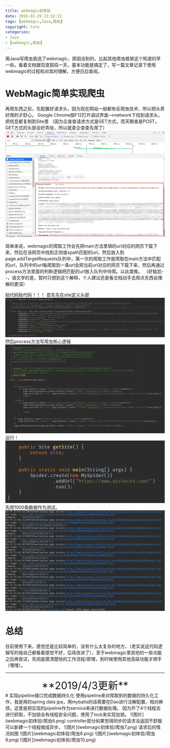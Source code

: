 ```yaml
---
title: webmagic初体验
date: 2019-03-29 23:52:22
tags: [webmagic,Java,爬虫]
copyright: ture
categories: 
- Java
- [webmagic,爬虫]
---
```

用Java写爬虫我选了webmagic，原因没别的，比起其他爬虫框架这个知道的早一些。看着文档跟百度鼓捣一天，基本功能是搞定了，写一篇文章记录下使用webmagic的过程和对其的理解，方便日后查阅。
<!-- more -->
# WebMagic简单实现爬虫
再爬东西之前，先配置好请求头，因为现在网站一般都有反爬虫技术，所以把头弄好爬的才舒心。
Google Chrome按F12打开调试界面-->network下找到请求头，把信息都复制到Site里
（因为企查查请求方式是GET方式，而天眼查是POST，GET方式的头部会好弄些，所以就拿企查查先爬了）
![图片](webmagic初体验/爬虫1.png)

简单来说，webmagic的爬取工作会先把main方法里填的url对应的网页下载下来，然后在该网页中找到正则或xpath匹配的url，然后放入到page.addTargetRequests队列中，第一次的爬取工作是爬取在main方法中匹配的url，队列中的url每爬取到一条url会把当前url对应的网页下载下来，然后再通过process方法里面的判断逻辑把匹配的url放入队列中待爬。以此类推。
（好尴尬- -，语文学的差，暂时只想到这个解释，个人建议还是看文档动手去爬点东西会理解的更深）

贴代码贴代码！！！
首先先在site定义头部
![图片](webmagic初体验/爬虫2.png)
然后process方法写爬虫核心逻辑
![图片](webmagic初体验/爬虫3.png)
运行！
![图片](webmagic初体验/爬虫4.png)
先爬1000条数据作为测试。
![图片](webmagic初体验/爬虫5.png)

# 总结
目前使用下来，感觉还是比较简单的，没有什么太复杂的地方，（老实说这代码逻辑写的我自己都看着感觉不好，后续改进了），至于webmagic里其他的一些功能之后再尝试，先彻底摸清楚他的工作流程/原理，到时候使用其他高级功能才顺手（嘿嘿）。


---
<center><font size="6">**2019/4/3更新**</font></center>
# 实现pipeline接口完成数据持久化
使用pipeline来对爬取到的数据的持久化工作，我是用的spring data jpa，用mybatis的话需要在Dao进行注解配置，相对麻烦。这里是把实现的pipeline作为service来进行数据处理。
因为开了4个线程去进行抓取，不加锁会有线程安全问题，使用了lock来实现加锁。
![图片](webmagic初体验/爬虫6.png)
controller部分如果觉得同步的请求没返回不舒服可以新建一个线程做成异步。
![图片](webmagic初体验/爬虫7.png)
请求后的情况如图
![图片](webmagic初体验/爬虫8.png)
![图片](webmagic初体验/爬虫9.png)
![图片](webmagic初体验/爬虫10.png)